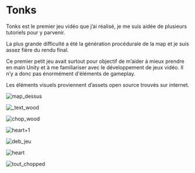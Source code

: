 # Tonks

Tonks est le premier jeu vidéo que j’ai réalisé, je me suis aidée de plusieurs tutoriels pour y parvenir.

La plus grande difficulté a été la génération procédurale de la map et je suis assez fière du rendu final. 

Ce premier petit jeu avait surtout pour objectif de m’aider à mieux prendre en main Unity et à me familiariser avec le développement de jeux vidéo. Il n’y a donc pas énormément d'éléments de gameplay.

Les éléments visuels proviennent d’assets open source trouvés sur internet.

![map_dessus](https://user-images.githubusercontent.com/62560237/107148911-18da5d80-6956-11eb-8715-dc0f25c87b8b.PNG)

![_text_wood](https://user-images.githubusercontent.com/62560237/107148915-1d067b00-6956-11eb-86e4-bfa9bf870030.PNG)

![chop_wood](https://user-images.githubusercontent.com/62560237/107148917-1e37a800-6956-11eb-8267-e7852639310b.PNG)

![heart+1](https://user-images.githubusercontent.com/62560237/107148918-1e37a800-6956-11eb-8d27-d5e0ec8580a7.PNG)

![deb_jeu](https://user-images.githubusercontent.com/62560237/107148919-1ed03e80-6956-11eb-97a4-b1f893ff041f.PNG)

![heart](https://user-images.githubusercontent.com/62560237/107148921-1f68d500-6956-11eb-9762-52f8b7d5c9f8.PNG)

![tout_chopped](https://user-images.githubusercontent.com/62560237/107148922-20016b80-6956-11eb-9adf-fe7c45a31a71.PNG)


